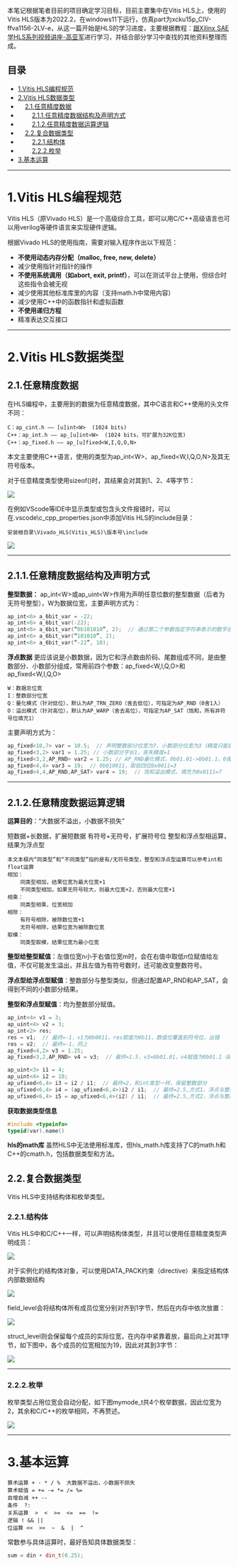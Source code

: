 本笔记根据笔者目前的项目确定学习目标，目前主要集中在Vitis HLS上，使用的Vitis HLS版本为2022.2，在windows11下运行，仿真part为xcku15p_CIV-ffva1156-2LV-e，从这一篇开始是HLS的学习进度，主要根据教程：[跟Xilinx SAE 学HLS系列视频讲座-高亚军](https://www.bilibili.com/video/BV1bt41187RW)进行学习，并结合部分学习中查找的其他资料整理而成。
## 目录
* [1.Vitis HLS编程规范](#p1)
* [2.Vitis HLS数据类型](#p2)
* &nbsp;&nbsp;&nbsp;&nbsp;[2.1.任意精度数据](#p21)
* &nbsp;&nbsp;&nbsp;&nbsp;&nbsp;&nbsp;&nbsp;&nbsp;[2.1.1.任意精度数据结构及声明方式](#p211)
* &nbsp;&nbsp;&nbsp;&nbsp;&nbsp;&nbsp;&nbsp;&nbsp;[2.1.2.任意精度数据运算逻辑](#p212)
* &nbsp;&nbsp;&nbsp;&nbsp;[2.2.复合数据类型](#p22)
* &nbsp;&nbsp;&nbsp;&nbsp;&nbsp;&nbsp;&nbsp;&nbsp;[2.2.1.结构体](#p221)
* &nbsp;&nbsp;&nbsp;&nbsp;&nbsp;&nbsp;&nbsp;&nbsp;[2.2.2.枚举](#p222)
* [3.基本运算](#p3)


---
# 1.Vitis HLS编程规范<a id="p1"></a>
Vitis HLS（原Vivado HLS）是一个高级综合工具，即可以用C/C++高级语言也可以用verilog等硬件语言来实现硬件逻辑。

根据Vivado HLS的使用指南，需要对输入程序作出以下规范：
* **不使用动态内存分配（malloc, free, new, delete）**
* 减少使用指针对指针的操作
* **不使用系统调用（如abort, exit, printf）**，可以在测试平台上使用，但综合时这些指令会被无视
* 减少使用其他标准库里的内容（支持math.h中常用内容）
* 减少使用C++中的函数指针和虚拟函数
* **不使用递归方程**
* 精准表达交互接口

---

# 2.Vitis HLS数据类型<a id="p2"></a>
## 2.1.任意精度数据<a id="p21"></a>
在HLS编程中，主要用到的数据为任意精度数据，其中C语言和C++使用的头文件不同：

	C：ap_cint.h —— [u]int<W>  (1024 bits)
	C++：ap_int.h —— ap_[u]int<W>  (1024 bits，可扩展为32K位宽)
	C++：ap_fixed.h —— ap_[u]fixed<W,I,Q,O,N>

本文主要使用C++语言，使用的类型为ap_int\<W\>、ap_fixed\<W,I,Q,O,N\>及其无符号版本。

对于任意精度类型使用sizeof()时，其结果会对其到1、2、4等字节：

<div><img src="./images/3/1.jpg"></div>

在例如VScode等IDE中显示类型或包含头文件报错时，可以在.vscode\c_cpp_properties.json中添加Vitis HLS的include目录：

	安装根目录\Vivado_HLS(Vitis_HLS)\版本号\include

<div><img src="./images/3/2.jpg"></div>

---

## 2.1.1.任意精度数据结构及声明方式<a id="p211"></a>
**整型数据：**
ap_int\<W\>或ap_uint\<W\>作用为声明任意位数的整型数据（后者为无符号整型），W为数据位宽，主要声明方式为：

```cpp
ap_int<6> a_6bit_var = -22;
ap_int<6> a_6bit_var(-22);
ap_int<6> a_6bit_var(“0b101010”, 2);  // 通过第二个参数指定字符串表示的数字进制
ap_int<6> a_6bit_var(“101010”, 2);
ap_int<6> a_6bit_var(“-22”, 10);
```

**浮点数据**
更应该说是小数数据，因为它和浮点数由阶码、尾数组成不同，是由整数部分、小数部分组成，常用前四个参数：ap_fixed\<W,I,Q,O\>和ap_fixed\<W,I,Q,O\>

	W：数据总位宽
	I：整数部分位宽
	Q：量化模式（针对低位），默认为AP_TRN_ZERO（舍去低位），可指定为AP_RND（0舍1入）
	O：溢出模式（针对高位），默认为AP_WARP（舍去高位），可指定为AP_SAT（饱和，所有非符号位填充1）

主要声明方式为：

```cpp
ap_fixed<10,7> var = 10.5;  // 声明整数部分位宽为7，小数部分位宽为3（精度只能到0.125）
ap_fixed<3,2> var1 = 1.25; // 小数部分字长1，丧失精度=1
ap_fixed<3,2,AP_RND> var2 = 1.25; // AP_RND量化模式，0b01.01->0b01.1，0舍1入=1.5
ap_fixed<4,4> var3 = 19;  // 0b010011，取低四位0x0011=3
ap_fixed<4,4,AP_RND,AP_SAT> var4 = 19;  // 饱和溢出模式，填充为0x0111=7
```

---

## 2.1.2.任意精度数据运算逻辑<a id="p212"></a>
**运算目的**：“大数据不溢出，小数据不损失”

短数据+长数据，扩展短数据
有符号+无符号，扩展符号位
整型和浮点型相运算，结果为浮点型

	本文本框内“同类型”和“不同类型”指的是有/无符号类型，整型和浮点型运算可以参考int和float运算
	相加：
		同类型相加，结果位宽为最大位宽+1
		不同类型相加，如果无符号较大，则最大位宽+2，否则最大位宽+1
	相乘：
		同类型相乘，位宽相加
	相除：
		有符号相除，被除数位宽+1
		无符号相除，结果位宽为被除数位宽
	取模：
		同类型取模，结果位宽为最小位宽


**整型给整型赋值**：左值位宽n小于右值位宽m时，会在右值中取低n位赋值给左值，不仅可能发生溢出，并且左值为有符号数时，还可能改变整数符号。

**浮点型给浮点型赋值**：整数部分与整型类似，但通过配置AP_RND和AP_SAT，会得到不同的小数部分结果。

**整型和浮点型赋值**：均为整数部分赋值。



```cpp
ap_int<4> v1 = 3;
ap_uint<4> v2 = 3;
ap_int<2> res;
res = v1;  // 最终=-1，v1为0b0011，res赋值为0b11，数值位覆盖到符号位，出错
res = v2;  // 最终=-1，同上
ap_fixed<4,2> v3 = 1.25;
ap_fixed<3,2,AP_RND> v4 = v3;  // 最终=1.5，v3=0b01.01，v4赋值为0b01.1（AP_RND）

ap_uint<3> i1 = 4;
ap_uint<4> i2 = 10;
ap_ufixed<6,4> i3 = i2 / i1;  // 最终=2，和int类型一样，保留整数部分
ap_ufixed<6,4> i4 = (ap_ufixed<6,4>)i2 / i1;  // 最终=2.5,方式1，浮点与整形运算=浮点
ap_ufixed<6,4> i5 = ap_ufixed<6,4>(i2) / i1;  // 最终=2.5,方式2，浮点与整形运算=浮点
```

**获取数据类型信息**

```cpp
#include <typeinfo>
typeid(var).name()
```

**hls的math库**
虽然HLS中无法使用标准库，但hls_math.h库支持了C的math.h和C++的cmath.h，包括数据类型和方法。

## 2.2.复合数据类型<a id="p22"></a>
Vitis HLS中支持结构体和枚举类型。

### 2.2.1.结构体<a id="p221"></a>

Vitis HLS中和C/C++一样，可以声明结构体类型，并且可以使用任意精度类型声明成员：

<div><img src="./images/3/3.jpg"></div>

对于实例化的结构体对象，可以使用DATA_PACK约束（directive）来指定结构体内部数据结构

<div><img src="./images/3/4.jpg"></div>


field_level会将结构体所有成员位宽分别对齐到1字节，然后在内存中依次放置：

<div><img src="./images/3/5.jpg"></div>


struct_level则会保留每个成员的实际位宽，在内存中紧靠着放，最后向上对其1字节，如下图中，各个成员的位宽相加为19，因此对其到3字节：
<div><img src="./images/3/6.jpg"></div>

---
### 2.2.2.枚举<a id="p222"></a>
枚举类型占用位宽会自动分配，如下图mymode_t共4个枚举数据，因此位宽为2，其余和C/C++的枚举相同，不再赘述。

<div><img src="./images/3/7.jpg"></div>

---
# 3.基本运算<a id="p3"></a>
	算术运算 + - * / %  大数据不溢出，小数据不损失
	算术赋值 = += -= *= /= %=
	自增自减 ++ --
	条件  ?:
	关系运算  >  <  >=  <=  ==  !=
	逻辑 ! && ||
	位运算 <<  >>  ~  &  |  ^

常数参与具体运算时，最好告知具体数据类型：

```cpp
sum = din + din_t(0.25);
```
